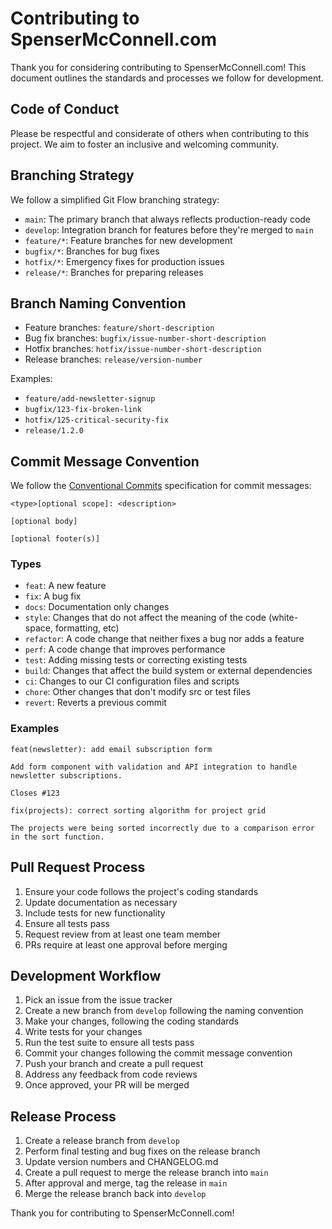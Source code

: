 # Contributing to SpenserMcConnell.com

Thank you for considering contributing to SpenserMcConnell.com! This document outlines the standards and processes we follow for development.

## Code of Conduct

Please be respectful and considerate of others when contributing to this project. We aim to foster an inclusive and welcoming community.

## Branching Strategy

We follow a simplified Git Flow branching strategy:

- `main`: The primary branch that always reflects production-ready code
- `develop`: Integration branch for features before they're merged to `main`
- `feature/*`: Feature branches for new development
- `bugfix/*`: Branches for bug fixes
- `hotfix/*`: Emergency fixes for production issues
- `release/*`: Branches for preparing releases

## Branch Naming Convention

- Feature branches: `feature/short-description`
- Bug fix branches: `bugfix/issue-number-short-description`
- Hotfix branches: `hotfix/issue-number-short-description`
- Release branches: `release/version-number`

Examples:
- `feature/add-newsletter-signup`
- `bugfix/123-fix-broken-link`
- `hotfix/125-critical-security-fix`
- `release/1.2.0`

## Commit Message Convention

We follow the [Conventional Commits](https://www.conventionalcommits.org/) specification for commit messages:

```
<type>[optional scope]: <description>

[optional body]

[optional footer(s)]
```

### Types

- `feat`: A new feature
- `fix`: A bug fix
- `docs`: Documentation only changes
- `style`: Changes that do not affect the meaning of the code (white-space, formatting, etc)
- `refactor`: A code change that neither fixes a bug nor adds a feature
- `perf`: A code change that improves performance
- `test`: Adding missing tests or correcting existing tests
- `build`: Changes that affect the build system or external dependencies
- `ci`: Changes to our CI configuration files and scripts
- `chore`: Other changes that don't modify src or test files
- `revert`: Reverts a previous commit

### Examples

```
feat(newsletter): add email subscription form

Add form component with validation and API integration to handle newsletter subscriptions.

Closes #123
```

```
fix(projects): correct sorting algorithm for project grid

The projects were being sorted incorrectly due to a comparison error in the sort function.
```

## Pull Request Process

1. Ensure your code follows the project's coding standards
2. Update documentation as necessary
3. Include tests for new functionality
4. Ensure all tests pass
5. Request review from at least one team member
6. PRs require at least one approval before merging

## Development Workflow

1. Pick an issue from the issue tracker
2. Create a new branch from `develop` following the naming convention
3. Make your changes, following the coding standards
4. Write tests for your changes
5. Run the test suite to ensure all tests pass
6. Commit your changes following the commit message convention
7. Push your branch and create a pull request
8. Address any feedback from code reviews
9. Once approved, your PR will be merged

## Release Process

1. Create a release branch from `develop`
2. Perform final testing and bug fixes on the release branch
3. Update version numbers and CHANGELOG.md
4. Create a pull request to merge the release branch into `main`
5. After approval and merge, tag the release in `main`
6. Merge the release branch back into `develop`

Thank you for contributing to SpenserMcConnell.com!
